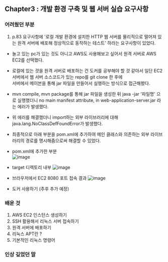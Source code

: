## Chapter3 : 개발 환경 구축 및 웹 서버 실습 요구사항

### 어려웠던 부분
1. p.83 요구사항에 '로컬 개발 환경에 설치한 HTTP 웹 서버를 물리적으로 떨어져 있는 원격 서버에 배포해 정상적으로 동작하는 테스트' 하라는 요구사항이 있었다.
- 놀고 있는 pc가 있는 것도 아니고 AWS도 사용해보고 싶어서 원격 서버로 AWS EC2를 선택했다. 
- 로컬에 있는 것을 원격 서버로 배포하는 건 도커를 공부해야 할 것 같아서 일단 EC2 서버에서 웹 서버 소스코드가 있는 repo를 git clone 한 후에<br>
 서버에서 메이븐을 통해 jar 파일을 만들어서 실행하는 방식으로 접근해봤다.
- mvn compile, mvn package를 통해 jar 파일을 생성한 뒤 java -jar '파일명' 으로 실행했더니 no main manifest attribute, in web-application-server.jar 라는 에러가 발생했다.
- 위 에러를 해결했더니 import하는 외부 라이브러리에 대해 java.lang.NoClassDefFoundError가 발생했다. 
- 최종적으로 아래 부분을 pom.xml에 추가하여 메인 클래스와 의존하는 외부 라이브러리의 경로를 명시해줌으로써 해결할 수 있었다. 
- pom.xml에 추가한 부분 <br>
![image](https://user-images.githubusercontent.com/64415489/119369148-d06d6280-bcee-11eb-91fc-ed09d68870a6.png)
- target 디렉토리 내부 
![image](https://user-images.githubusercontent.com/64415489/119370039-cac44c80-bcef-11eb-945d-6c7e99343d5d.png)
- 브라우저에서 EC2 8080 포트 접속 결과
 ![image](https://user-images.githubusercontent.com/64415489/119369800-89cc3800-bcef-11eb-9bff-2bf68efff2f8.png)
 
 - 도커 사용하기 (추후 추가 예정) 

### 배운 것 
1. AWS EC2 인스턴스 생성하기 
2. SSH 활용해서 리눅스 서버 접속하기 
2. 원격 서버에 배포하기 
3. 리눅스 APT란 ? 
4. 기본적인 리눅스 명령어 

### 인상 깊었던 말
